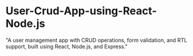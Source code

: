 # User-Crud-App-using-React-Node.js
"A user management app with CRUD operations, form validation, and RTL support, built using React, Node.js, and Express."

